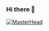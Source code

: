### Hi there 👋

[![MasterHead](https://drive.google.com/file/d/1SRububtrn3ahfhFFLcnmcz7C23z7jV3G/view?usp=sharing)](https://drive.google.com/file/d/1SRububtrn3ahfhFFLcnmcz7C23z7jV3G/view?usp=sharing)

<!--
**Uditanshu0110/Uditanshu0110** is a ✨ _special_ ✨ repository because its `README.md` (this file) appears on your GitHub profile.

Here are some ideas to get you started:

- 🔭 I’m currently working on ...
- 🌱 I’m currently learning ...
- 👯 I’m looking to collaborate on ...
- 🤔 I’m looking for help with ...
- 💬 Ask me about ...
- 📫 How to reach me: ...
- 😄 Pronouns: ...
- ⚡ Fun fact: ...
-->
